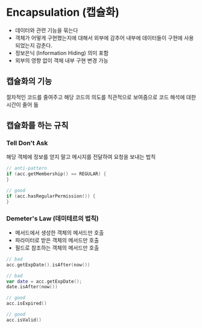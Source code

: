 
# Encapsulation (캡슐화)
- 데이터와 관련 기능을 묶는다
- 객체가 어떻게 구현했는지에 대해서 외부에 감추어 내부에 데이터들이 구현에 사용되었는지 감춘다.
- 정보은닉 (Information Hiding) 의미 포함
- 외부의 영향 없이 객체 내부 구현 변경 가능

## 캡슐화의 기능
절차적인 코드를 줄여주고 해당 코드의 의도를 직관적으로 보여줌으로 코드 해석에 대한 시간이 줄어 듦

## 캡슐화를 하는 규칙
### Tell Don't Ask
해당 객체에 정보를 얻지 말고 메시지를 전달하여 요청을 보내는 법칙
``` kotlin
// anti-pattern
if (acc.getMembership() == REGULAR) {
}

// good
if (acc.hasRegularPermission()) {
}
```
### Demeter's Law (데미테르의 법칙)
- 메서드에서 생성한 객체의 메서드만 호출
- 파라미터로 받은 객체의 메서드만 호출
- 필드로 참조하는 객체의 메서드만 호출

``` kotlin
// bad
acc.getExpDate().isAfter(now())

// bad
var date = acc.getExpDate();
date.isAfter(now())

// good
acc.isExpired()

// good
acc.isValid()
```


